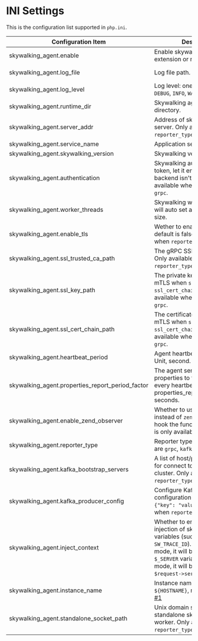 # INI Settings

This is the configuration list supported in `php.ini`.

| Configuration Item                               | Description                                                                                                                                                                                                                                       | Default Value             |
| ------------------------------------------------ | ------------------------------------------------------------------------------------------------------------------------------------------------------------------------------------------------------------------------------------------------- | ------------------------- |
| skywalking_agent.enable                          | Enable skywalking_agent extension or not.                                                                                                                                                                                                         | Off                       |
| skywalking_agent.log_file                        | Log file path.                                                                                                                                                                                                                                    | /tmp/skywalking-agent.log |
| skywalking_agent.log_level                       | Log level: one of `OFF`, `TRACE`, `DEBUG`, `INFO`, `WARN`, `ERROR`.                                                                                                                                                                               | INFO                      |
| skywalking_agent.runtime_dir                     | Skywalking agent runtime directory.                                                                                                                                                                                                               | /tmp/skywalking-agent     |
| skywalking_agent.server_addr                     | Address of skywalking oap server. Only available when `reporter_type` is `grpc`.                                                                                                                                                                  | 127.0.0.1:11800           |
| skywalking_agent.service_name                    | Application service name.                                                                                                                                                                                                                         | hello-skywalking          |
| skywalking_agent.skywalking_version              | Skywalking version, 8 or 9.                                                                                                                                                                                                                       | 8                         |
| skywalking_agent.authentication                  | Skywalking authentication token, let it empty if the backend isn't enabled. Only available when `reporter_type` is `grpc`.                                                                                                                        |                           |
| skywalking_agent.worker_threads                  | Skywalking worker threads, 0 will auto set as the cpu core size.                                                                                                                                                                                  | 0                         |
| skywalking_agent.enable_tls                      | Wether to enable tls for gPRC, default is false. Only available when `reporter_type` is `grpc`.                                                                                                                                                   | Off                       |
| skywalking_agent.ssl_trusted_ca_path             | The gRPC SSL trusted ca file. Only available when `reporter_type` is `grpc`.                                                                                                                                                                      |                           |
| skywalking_agent.ssl_key_path                    | The private key file. Enable mTLS when `ssl_key_path` and `ssl_cert_chain_path` exist. Only available when `reporter_type` is `grpc`.                                                                                                             |                           |
| skywalking_agent.ssl_cert_chain_path             | The certificate file. Enable mTLS when `ssl_key_path` and `ssl_cert_chain_path` exist. Only available when `reporter_type` is `grpc`.                                                                                                             |                           |
| skywalking_agent.heartbeat_period                | Agent heartbeat report period. Unit, second.                                                                                                                                                                                                      | 30                        |
| skywalking_agent.properties_report_period_factor | The agent sends the instance properties to the backend every heartbeat_period * properties_report_period_factor seconds.                                                                                                                          | 10                        |
| skywalking_agent.enable_zend_observer            | Whether to use `zend observer` instead of `zend_execute_ex` to hook the functions, this feature is only available for PHP8+.                                                                                                                      | Off                       |
| skywalking_agent.reporter_type                   | Reporter type, optional values are `grpc`, `kafka` and `standalone`.                                                                                                                                                                                            | grpc                      |
| skywalking_agent.kafka_bootstrap_servers         | A list of host/port pairs to use for connect to the Kafka cluster. Only available when `reporter_type` is `kafka`.                                                                                                                                |                           |
| skywalking_agent.kafka_producer_config           | Configure Kafka Producer configuration in JSON format `{"key": "value}`. Only available when `reporter_type` is `kafka`.                                                                                                                          | {}                        |
| skywalking_agent.inject_context                  | Whether to enable automatic injection of skywalking context variables (such as `SW_TRACE_ID`). For `php-fpm` mode, it will be injected into the `$_SERVER` variable. For `swoole` mode, it will be injected into the `$request->server` variable. | Off                       |
| skywalking_agent.instance_name                   | Instance name. You can set `${HOSTNAME}`, refer to [Example #1](https://www.php.net/manual/en/install.fpm.configuration.php)                                                                                                                       |                           |
| skywalking_agent.standalone_socket_path          | Unix domain socket file path of standalone skywalking php worker. Only available when `reporter_type` is `standalone`.                                                                                                                            |                           |
